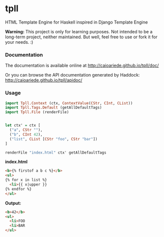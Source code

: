 # tpll
HTML Template Engine for Haskell inspired in Django Template Engine

**Warning:** This project is only for learning purposes. Not intended to be a long-term project, neither maintained. But well, feel free to use or fork it for your needs. :)

### Documentation

The documentation is available online at http://caioariede.github.io/tpll/doc/

Or you can browse the API documentation generated by Haddock: http://caioariede.github.io/tpll/apidoc/

### Usage

```haskell
import Tpll.Context (ctx, ContextValue(CStr, CInt, CList))
import Tpll.Tags.Default (getAllDefaultTags)
import Tpll.File (renderFile)


let ctx' = ctx [
  ("a", CStr ""),
  ("b", CInt 42),
  ("list", CList [CStr "foo", CStr "bar"])
]

renderFile "index.html" ctx' getAllDefaultTags
```

**index.html**

```html
<b>{% firstof a b c %}</b>
<ul>
{% for x in list %}
  <li>{{ x|upper }}
{% endfor %}
</ul>
```

**Output:**

```html
<b>42</b>
<ul>
  <li>FOO
  <li>BAR
</ul>
```
